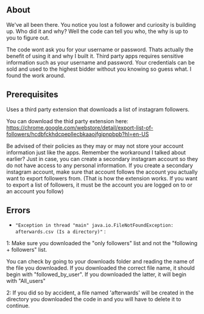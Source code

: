 ## About
We've all been there. You notice you lost a follower and curiosity is building up. Who did it and why? Well the code can tell you who, the why is up to you to figure out.

The code wont ask you for your username or password. Thats actually the benefit of using it and why I built it. Third party apps requires sensitive information such as your username and password. Your credentials can be sold and used to the highest bidder without you knowing so guess what. I found the work around.

## Prerequisites
Uses a third party extension that downloads a list of instagram followers. 

You can download the thid party extension here: https://chrome.google.com/webstore/detail/export-list-of-followers/hcdbfckhdcpepllecbkaaojfgipnpbpb?hl=en-US

Be advised of their policies as they may or may not store your account information just like the apps. Remember the workaround I talked about earlier? Just in case, you can create a secondary instagram account so they do not have access to any personal information. If you create a secondary instagram account, make sure that account follows the account you actually want to export followers from. (That is how the extension works. If you want to export a list of followers, it must be the account you are logged on to or an account you follow)


## Errors
* `"Exception in thread "main" java.io.FileNotFoundException: afterwards.csv (Is a directory)"` :

1: Make sure you downloaded the "only followers" list and not the "following + followers" list. 

You can check by going to your downloads folder and reading the name of the file you downloaded. If you downloaded the correct file name, it should begin with "followed_by_user". If you downloaded the latter, it will begin with "All_users"

2: If you did so by accident, a file named 'afterwards' will be created in the directory you downloaded the code in and you will have to delete it to continue.
